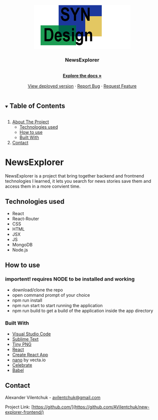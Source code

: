 <br />
<p align="center">
  <a href="https://github.com/AVilentchuk/">
    <img src="src/assets/logo.png" alt="Logo" width="315">
  </a>

  <h3 align="center">NewsExplorer</h3>

  <p align="center">
    <br />
    <a href="hhttps://github.com/AVilentchuk/new-explorer-frontend"><strong>Explore the docs »</strong></a>
    <br />
    <br />
    <a href="https://www.alex-explorer.students.nomoreparties.sbs/">View deployed version</a>
    ·
    <a href="https://github.com/AVilentchuk/new-explorer-frontend/issues">Report Bug</a>
    ·
    <a href="https://github.com/AVilentchuk/new-explorer-frontend/issues">Request Feature</a>
  </p>
</p>

<!-- TABLE OF CONTENTS -->
<details open="open">
  <summary><h2 style="display: inline-block">Table of Contents</h2></summary>
  <ol>
    <li>
      <a href="#about-the-project">About The Project</a>
      <ul>
        <li><a href="#technologies-used">Technologies used</a></li>
        <li><a href="#how-to-use">How to use</a></li>
        <li><a href="#built-with">Built With</a></li>
      </ul>
    </li>
    <li><a href="#contact">Contact</a></li>
  </ol>
</details>

# NewsExplorer 
NewsExplorer is a project that bring together backend and frontnend technologies I learned, it lets you search for news stories save them and access them in a more convient time.
## Technologies used
- React
- React-Router
- CSS
- HTML
- JSX
- JS
- MongoDB
- Node.js

## How to use
### importent! requires NODE to be installed and working
- download/clone the repo
- open command prompt of your choice
- npm run install
- npm run start to start running the application
- npm run build to get a build of the application inside the app directory


### Built With

- [Visual Studio Code](https://code.visualstudio.com/)
- [Sublime Text](https://www.sublimetext.com/)
- [Tiny PNG](https://tinypng.com/)
- [React](https://reactjs.org/)
- [Create React App](https://github.com/facebook/create-react-app)
- [nano](https://vecta.io/nano) by vecta.io
- [Celebrate](https://www.npmjs.com/package/celebrate)
- [Babel](https://babeljs.io/)

<!-- CONTACT -->

## Contact

Alexander Vilentchuk - avilentchuk@gmail.com

Project Link: [https://github.com/](https://github.com/AVilentchuk/new-explorer-frontend/)
